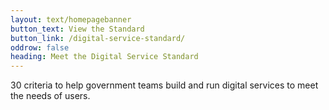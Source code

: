 ```yaml
---
layout: text/homepagebanner
button_text: View the Standard
button_link: /digital-service-standard/
oddrow: false
heading: Meet the Digital Service Standard
---
```

30 criteria to help government teams build and run digital services to meet the needs of users.
